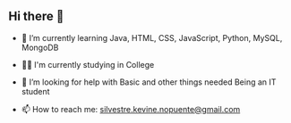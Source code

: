 ## Hi there 👋

- 🌱 I’m currently learning Java, HTML, CSS, JavaScript, Python, MySQL, MongoDB
- 👨‍🎓 I'm currently studying in College
- 🤔 I’m looking for help with Basic and other things needed Being an IT student

- 📫 How to reach me: silvestre.kevine.nopuente@gmail.com
<!--
**Kevine72-01/Kevine72-01** is a ✨ _special_ ✨ repository because its `README.md` (this file) appears on your GitHub profile.

Here are some ideas to get you started:

- 🔭 I’m currently working on ...
- 🌱 I’m currently learning ...
- 👯 I’m looking to collaborate on ...
- 🤔 I’m looking for help with ...
- 💬 Ask me about ...
- 📫 How to reach me: ...
- 😄 Pronouns: ...
- ⚡ Fun fact: ...
-->
